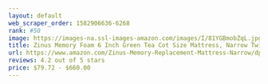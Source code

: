 ```yaml
---
layout: default 
﻿web_scraper_order: 1582906636-6268
rank: #50
image: https://images-na.ssl-images-amazon.com/images/I/81YGBmobZqL.jpg
title: Zinus Memory Foam 6 Inch Green Tea Cot Size Mattress, Narrow Twin
url: https://www.amazon.com/Zinus-Memory-Replacement-Mattress-Narrow/dp/B074QTSBS2/ref=zg_mw_home-garden_50?_encoding=UTF8&psc=1&refRID=ST1XDMS4R2TXQERQ5ZH2
reviews: 4.2 out of 5 stars
price: $79.72 - $660.00
---
```

